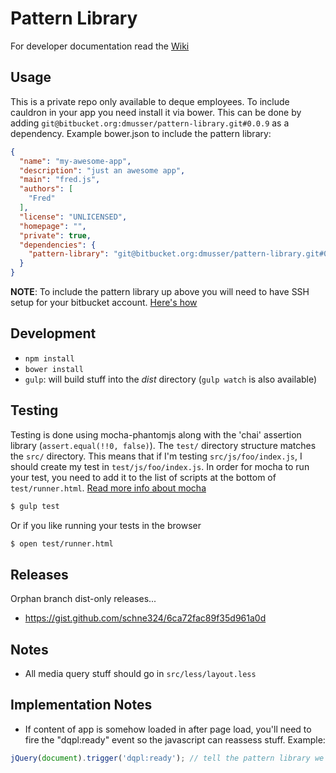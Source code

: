 # Pattern Library

For developer documentation read the [Wiki](https://bitbucket.org/dmusser/pattern-library/wiki/Home)

## Usage
This is a private repo only available to deque employees.  To include cauldron in your app you need install it via bower.  This can be done by adding `git@bitbucket.org:dmusser/pattern-library.git#0.0.9` as a dependency.  Example bower.json to include the pattern library:
```json
{
  "name": "my-awesome-app",
  "description": "just an awesome app",
  "main": "fred.js",
  "authors": [
    "Fred"
  ],
  "license": "UNLICENSED",
  "homepage": "",
  "private": true,
  "dependencies": {
    "pattern-library": "git@bitbucket.org:dmusser/pattern-library.git#0.0.9"
  }
}
```
__NOTE__: To include the pattern library up above you will need to have SSH setup for your bitbucket account. [Here's how](https://confluence.atlassian.com/bitbucket/set-up-ssh-for-git-728138079.html)

## Development
- `npm install`
- `bower install`
- `gulp`: will build stuff into the _dist_ directory (`gulp watch` is also available)

## Testing
Testing is done using mocha-phantomjs along with the 'chai' assertion library (`assert.equal(!!0, false)`).  The `test/` directory structure matches the `src/` directory.  This means that if I'm testing `src/js/foo/index.js`, I should create my test in `test/js/foo/index.js`.  In order for mocha to run your test, you need to add it to the list of scripts at the bottom of `test/runner.html`.  [Read more info about mocha](https://mochajs.org/)

```bash
$ gulp test
```

Or if you like running your tests in the browser

```bash
$ open test/runner.html
```

## Releases
Orphan branch dist-only releases...

 * https://gist.github.com/schne324/6ca72fac89f35d961a0d

## Notes
* All media query stuff should go in `src/less/layout.less`

## Implementation Notes
* If content of app is somehow loaded in after page load, you'll need to fire the "dqpl:ready" event so the javascript can reassess stuff.  Example:
```js
jQuery(document).trigger('dqpl:ready'); // tell the pattern library we're ready to go
```
